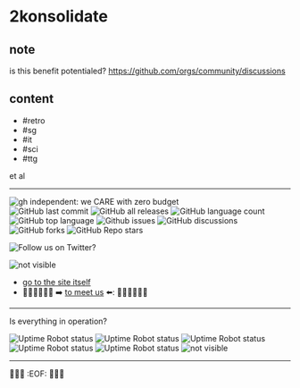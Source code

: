 # 2konsolidate

## note

is this benefit potentialed?
https://github.com/orgs/community/discussions

## content

- #retro
- #sg
- #it
- #sci
- #ttg

et al

---

![gh independent: we CARE with zero budget](https://img.shields.io/static/v1?label=weCARE&message=with_zero_budget&color=lightgrey)<br>
![GitHub last commit](https://img.shields.io/github/last-commit/pflegende/BetteninventurTH?color=grey)
![GitHub all releases](https://img.shields.io/github/downloads/pflegende/BetteninventurTH/total)
![GitHub language count](https://img.shields.io/github/languages/count/pflegende/BetteninventurTH)
![GitHub top language](https://img.shields.io/github/languages/top/pflegende/BetteninventurTH?color=yellow)
![Github issues](https://img.shields.io/github/issues/pflegende/BetteninventurTH)
![GitHub discussions](https://img.shields.io/github/discussions/pflegende/BetteninventurTH?color=yellow)
![GitHub forks](https://img.shields.io/github/forks/pflegende/BetteninventurTH?style=social)
![GitHub Repo stars](https://img.shields.io/github/stars/pflegende/BetteninventurTH?style=social)


![Follow us on Twitter?](https://img.shields.io/twitter/follow/pflegedissens?label=Follow&amp;style=social)

![_not visible_](https://img.shields.io/website?down_color=red&down_message=sorry_down_call_us&label=Website%20Pflegende%20&up_color=green&up_message=up&url=https%3A%2F%2Fdemenzpflaster.joomla.com)  
* [go to the site itself](https://demenzpflaster.joomla.com)  
* 🧑‍🦽👨‍🦳👩‍🦳 ➡️ [to meet us](https://linktr.ee/pflegende) ⬅️: 🧑‍🦽👨‍🦳👩‍🦳 

---
Is everything in operation?

![Uptime Robot status](https://img.shields.io/uptimerobot/status/m790129794-6d88280073c87ef883c7bd36?label=DP_WP)
![Uptime Robot status](https://img.shields.io/uptimerobot/status/m790130194-21af5e9a1aa0d99994111d1e?label=scotch)
![Uptime Robot status](https://img.shields.io/uptimerobot/status/m790130241-dc96a8abd23bf4f3b4ea8d51?label=ether)
![Uptime Robot status](https://img.shields.io/uptimerobot/status/m790130295-6aafb2b5815657c62fb1af37?label=bmk)
![Uptime Robot status](https://img.shields.io/uptimerobot/status/m790130965-192d351d97c75b777fe68ebd?label=alparis)
![_not visible_](https://img.shields.io/website?down_color=red&down_message=sorry_down_call_us&label=Website%20Pflegende%20&up_color=green&up_message=up&url=https%3A%2F%2Fdemenzpflaster.joomla.com)  

---
🚧🚧🚧 :EOF: 🚧🚧🚧
